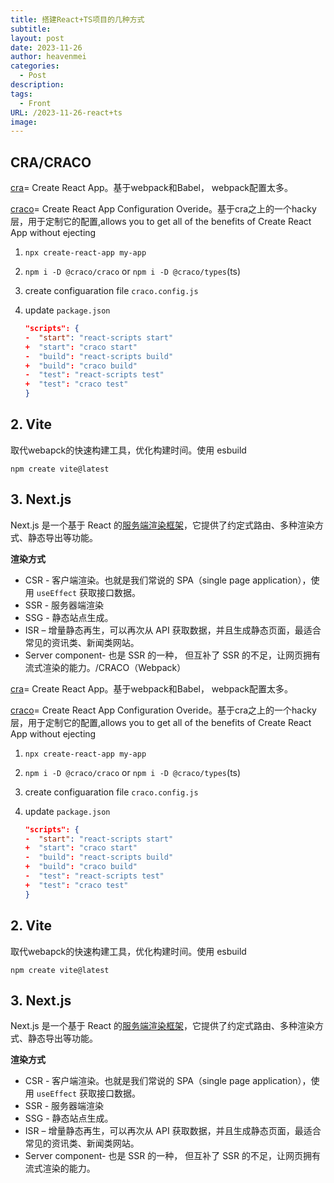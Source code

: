 ```yaml
---
title: 搭建React+TS项目的几种方式
subtitle: 
layout: post
date: 2023-11-26
author: heavenmei
categories:
  - Post
description: 
tags:
  - Front
URL: /2023-11-26-react+ts
image:
---
```



## CRA/CRACO

[cra](https://create-react-app.dev/)= Create React App。基于webpack和Babel， webpack配置太多。

[craco](https://craco.js.org/docs/getting-started/)= Create React App Configuration Overide。基于cra之上的一个hacky层，用于定制它的配置,allows you to get all of the benefits of Create React App without ejecting

1. `npx create-react-app my-app`
2. `npm i -D @craco/craco` or `npm i -D @craco/types`(ts)
3. create configuaration file `craco.config.js`
4. update `package.json`
    
    ```json
    "scripts": {
    -  "start": "react-scripts start"
    +  "start": "craco start"
    -  "build": "react-scripts build"
    +  "build": "craco build"
    -  "test": "react-scripts test"
    +  "test": "craco test"
    }
    ```
    

## 2. Vite

取代webapck的快速构建工具，优化构建时间。使用 esbuild

`npm create vite@latest`

## 3. Next.js

Next.js 是一个基于 React 的[服务端渲染框架](https://cloud.tencent.com/product/ssr?from_column=20065&from=20065)，它提供了约定式路由、多种渲染方式、静态导出等功能。

**渲染方式**

- CSR - 客户端渲染。也就是我们常说的 SPA（single page application），使用 `useEffect` 获取接口数据。
- SSR - 服务器端渲染
- SSG - 静态站点生成。
- ISR – 增量静态再生，可以再次从 API 获取数据，并且生成静态页面，最适合常见的资讯类、新闻类网站。
- Server component- 也是 SSR 的一种， 但互补了 SSR 的不足，让网页拥有流式渲染的能力。/CRACO（Webpack）

[cra](https://create-react-app.dev/)= Create React App。基于webpack和Babel， webpack配置太多。

[craco](https://craco.js.org/docs/getting-started/)= Create React App Configuration Overide。基于cra之上的一个hacky层，用于定制它的配置,allows you to get all of the benefits of Create React App without ejecting

1. `npx create-react-app my-app`
    
2. `npm i -D @craco/craco` or `npm i -D @craco/types`(ts)
    
3. create configuaration file `craco.config.js`
    
4. update `package.json`
    
    ```json
    "scripts": {
    -  "start": "react-scripts start"
    +  "start": "craco start"
    -  "build": "react-scripts build"
    +  "build": "craco build"
    -  "test": "react-scripts test"
    +  "test": "craco test"
    }
    ```
    

## 2. Vite

取代webapck的快速构建工具，优化构建时间。使用 esbuild

`npm create vite@latest`

## 3. Next.js

Next.js 是一个基于 React 的[服务端渲染框架](https://cloud.tencent.com/product/ssr?from_column=20065&from=20065)，它提供了约定式路由、多种渲染方式、静态导出等功能。

**渲染方式**

- CSR - 客户端渲染。也就是我们常说的 SPA（single page application），使用 `useEffect` 获取接口数据。
- SSR - 服务器端渲染
- SSG - 静态站点生成。
- ISR – 增量静态再生，可以再次从 API 获取数据，并且生成静态页面，最适合常见的资讯类、新闻类网站。
- Server component- 也是 SSR 的一种， 但互补了 SSR 的不足，让网页拥有流式渲染的能力。